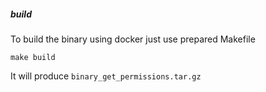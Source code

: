 ##### build

To build the binary using docker just use prepared Makefile

`make build`

It will produce `binary_get_permissions.tar.gz`